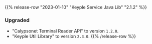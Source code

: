 {{% release-row "2023-01-10" "Keyple Service Java Lib" "2.1.2" %}} 
### Upgraded
- "Calypsonet Terminal Reader API" to version `1.2.0`.
- "Keyple Util Library" to version `2.3.0`.
{{% /release-row %}}

